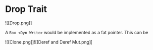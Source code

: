 # Drop Trait

![[Drop.png]]

A `Box <Dyn Write>` would be implemented as a fat pointer. This can be 

![[Clone.png]]![[Deref and Deref Mut.png]]